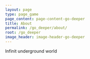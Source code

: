 ```yaml
---
layout: page
type: page_game
page_content: page-content-go-deeper
title: About
permalink: /go_deeper/about/
root: /go_deeper
image_header: image-header-go-deeper
---
```


Infinit underground world
